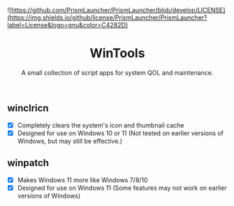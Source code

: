 ![https://github.com/PrismLauncher/PrismLauncher/blob/develop/LICENSE](https://img.shields.io/github/license/PrismLauncher/PrismLauncher?label=License&logo=gnu&color=C4282D)

<h1 align="center">WinTools</h1>

<p align="center">A small collection of script apps for system QOL and maintenance.</p>
</br>

## winclricn

- [x] Completely clears the system's icon and thumbnail cache
- [x] Designed for use on Windows 10 or 11 (Not tested on earlier versions of Windows, but may still be effective.)

## winpatch

- [x] Makes Windows 11 more like Windows 7/8/10
- [x] Designed for use on Windows 11 (Some features may not work on earlier versions of Windows)
